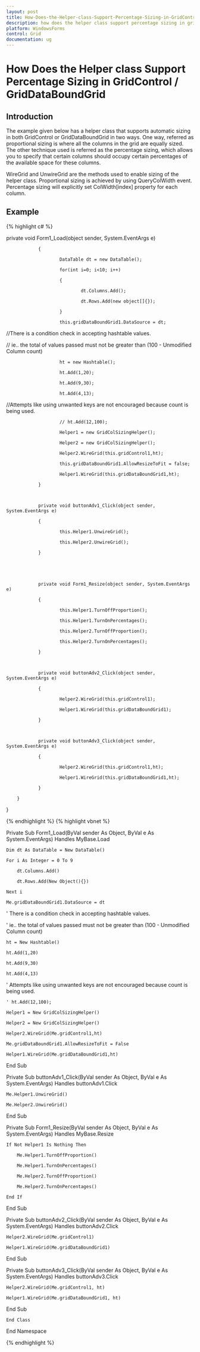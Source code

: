 ```yaml
---
layout: post
title: How-Does-the-Helper-class-Support-Percentage-Sizing-in-GridControl--GridDataBoundGrid
description: how does the helper class support percentage sizing in gridcontrol / griddataboundgrid
platform: WindowsForms
control: Grid
documentation: ug
---
```


# How Does the Helper class Support Percentage Sizing in GridControl / GridDataBoundGrid

## Introduction

The example given below has a helper class that supports automatic sizing in both GridControl or GridDataBoundGrid in two ways. One way, referred as proportional sizing is where all the columns in the grid are equally sized. The other technique used is referred as the percentage sizing, which allows you to specify that certain columns should occupy certain percentages of the available space for these columns.

WireGrid and UnwireGrid are the methods used to enable sizing of the helper class. Proportional sizing is achieved by using QueryColWidth event. Percentage sizing will explicitly set ColWidth[index] property for each column.

## Example



{% highlight c#  %}

private void Form1_Load(object sender, System.EventArgs e)

                {

                        DataTable dt = new DataTable();

                        for(int i=0; i<10; i++)

                        {

                                dt.Columns.Add();

                                dt.Rows.Add(new object[]{});

                        }

                        this.gridDataBoundGrid1.DataSource = dt;





//There is a condition check in accepting hashtable values.

// ie.. the total of values passed must not be greater than (100 - Unmodified Column count)

                        ht = new Hashtable();

                        ht.Add(1,20);

                        ht.Add(9,30);

                        ht.Add(4,13);



//Attempts like using unwanted keys are not encouraged because count is being used.

                        // ht.Add(12,100); 

                        Helper1 = new GridColSizingHelper();

                        Helper2 = new GridColSizingHelper();

                        Helper2.WireGrid(this.gridControl1,ht);

                        this.gridDataBoundGrid1.AllowResizeToFit = false;

                        Helper1.WireGrid(this.gridDataBoundGrid1,ht);

                }



                private void buttonAdv1_Click(object sender, System.EventArgs e)

                {

                        this.Helper1.UnwireGrid();

                        this.Helper2.UnwireGrid();

                }





                private void Form1_Resize(object sender, System.EventArgs e)

                {

                        this.Helper1.TurnOffProportion();

                        this.Helper1.TurnOnPercentages();

                        this.Helper2.TurnOffProportion();

                        this.Helper2.TurnOnPercentages();

                }



                private void buttonAdv2_Click(object sender, System.EventArgs e)

                {

                        Helper2.WireGrid(this.gridControl1);

                        Helper1.WireGrid(this.gridDataBoundGrid1);

                }



                private void buttonAdv3_Click(object sender, System.EventArgs e)

                {

                        Helper2.WireGrid(this.gridControl1,ht);

                        Helper1.WireGrid(this.gridDataBoundGrid1,ht);

                }

        }

}


{% endhighlight   %}
{% highlight vbnet  %}




Private Sub Form1_Load(ByVal sender As Object, ByVal e As System.EventArgs) Handles MyBase.Load

    Dim dt As DataTable = New DataTable()

    For i As Integer = 0 To 9

        dt.Columns.Add()

        dt.Rows.Add(New Object(){})

    Next i

    Me.gridDataBoundGrid1.DataSource = dt





' There is a condition check in accepting hashtable values.

' ie.. the total of values passed must not be greater than (100 - Unmodified Column count)

    ht = New Hashtable()

    ht.Add(1,20)

    ht.Add(9,30)

    ht.Add(4,13)



' Attempts like using unwanted keys are not encouraged because count is being used.

    ' ht.Add(12,100); 

    Helper1 = New GridColSizingHelper()

    Helper2 = New GridColSizingHelper()

    Helper2.WireGrid(Me.gridControl1,ht)

    Me.gridDataBoundGrid1.AllowResizeToFit = False

    Helper1.WireGrid(Me.gridDataBoundGrid1,ht)

End Sub



Private Sub buttonAdv1_Click(ByVal sender As Object, ByVal e As System.EventArgs) Handles buttonAdv1.Click

    Me.Helper1.UnwireGrid()

    Me.Helper2.UnwireGrid()

End Sub





Private Sub Form1_Resize(ByVal sender As Object, ByVal e As System.EventArgs) Handles MyBase.Resize

    If Not Helper1 Is Nothing Then

        Me.Helper1.TurnOffProportion()

        Me.Helper1.TurnOnPercentages()

        Me.Helper2.TurnOffProportion()

        Me.Helper2.TurnOnPercentages()

    End If

End Sub



Private Sub buttonAdv2_Click(ByVal sender As Object, ByVal e As System.EventArgs) Handles buttonAdv2.Click

    Helper2.WireGrid(Me.gridControl1)

    Helper1.WireGrid(Me.gridDataBoundGrid1)

End Sub



Private Sub buttonAdv3_Click(ByVal sender As Object, ByVal e As System.EventArgs) Handles buttonAdv3.Click

    Helper2.WireGrid(Me.gridControl1, ht)

    Helper1.WireGrid(Me.gridDataBoundGrid1, ht)

End Sub

    End Class

End Namespace

{% endhighlight   %}

